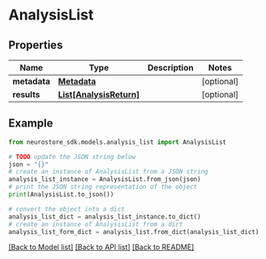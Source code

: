 # AnalysisList


## Properties

Name | Type | Description | Notes
------------ | ------------- | ------------- | -------------
**metadata** | [**Metadata**](Metadata.md) |  | [optional] 
**results** | [**List[AnalysisReturn]**](AnalysisReturn.md) |  | [optional] 

## Example

```python
from neurostore_sdk.models.analysis_list import AnalysisList

# TODO update the JSON string below
json = "{}"
# create an instance of AnalysisList from a JSON string
analysis_list_instance = AnalysisList.from_json(json)
# print the JSON string representation of the object
print(AnalysisList.to_json())

# convert the object into a dict
analysis_list_dict = analysis_list_instance.to_dict()
# create an instance of AnalysisList from a dict
analysis_list_form_dict = analysis_list.from_dict(analysis_list_dict)
```
[[Back to Model list]](../README.md#documentation-for-models) [[Back to API list]](../README.md#documentation-for-api-endpoints) [[Back to README]](../README.md)


